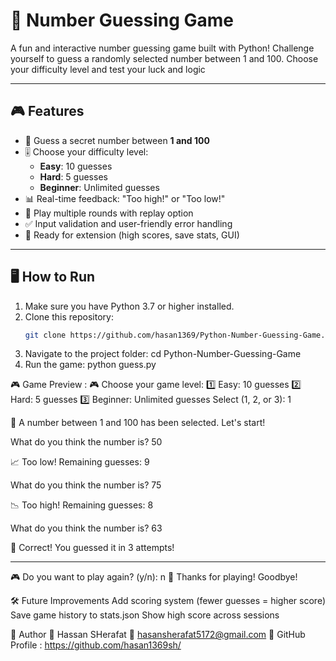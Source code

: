 # 🎯 Number Guessing Game

A fun and interactive number guessing game built with Python! Challenge yourself to guess a randomly selected number between 1 and 100. Choose your difficulty level and test your luck and logic

---

## 🎮 Features

- 🔢 Guess a secret number between **1 and 100**
- 🎚️ Choose your difficulty level:
  - **Easy**: 10 guesses
  - **Hard**: 5 guesses
  - **Beginner**: Unlimited guesses
- 📊 Real-time feedback: "Too high!" or "Too low!"
- 🔁 Play multiple rounds with replay option
- ✅ Input validation and user-friendly error handling
- 💾 Ready for extension (high scores, save stats, GUI)

---

## 🖥️ How to Run

1. Make sure you have Python 3.7 or higher installed.
2. Clone this repository:
   ```bash
   git clone https://github.com/hasan1369/Python-Number-Guessing-Game.git

3. Navigate to the project folder:
  cd Python-Number-Guessing-Game
4. Run the game:
  python guess.py

🎮 Game Preview :
  🎮 Choose your game level:
1️⃣  Easy: 10 guesses
2️⃣  Hard: 5 guesses
3️⃣  Beginner: Unlimited guesses
Select (1, 2, or 3): 1

🔢 A number between 1 and 100 has been selected. Let's start!

What do you think the number is? 50

📈 Too low! Remaining guesses: 9

What do you think the number is? 75

📉 Too high! Remaining guesses: 8

What do you think the number is? 63

🎉 Correct! You guessed it in 3 attempts!

--------------------------------------------------
🎮 Do you want to play again? (y/n): n
👋 Thanks for playing! Goodbye!

🛠️ Future Improvements
  Add scoring system (fewer guesses = higher score)
  Save game history to stats.json
  Show high score across sessions

👤 Author
👤 Hassan SHerafat
📧 hasansherafat5172@gmail.com
🔗 GitHub Profile : https://github.com/hasan1369sh/

